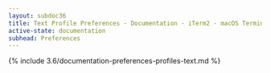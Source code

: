 ```yaml
---
layout: subdoc36
title: Text Profile Preferences - Documentation - iTerm2 - macOS Terminal Replacement
active-state: documentation
subhead: Preferences
---
```

{% include 3.6/documentation-preferences-profiles-text.md %}

